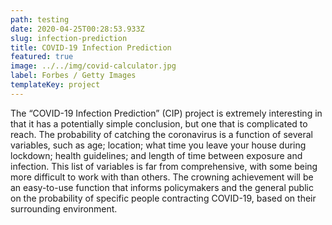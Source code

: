 ```yaml
---
path: testing
date: 2020-04-25T00:28:53.933Z
slug: infection-prediction
title: COVID-19 Infection Prediction
featured: true
image: ../../img/covid-calculator.jpg
label: Forbes / Getty Images
templateKey: project
---
```

The “COVID-19 Infection Prediction” (CIP) project is extremely interesting in that it has a potentially simple conclusion, but one that is complicated to reach. The probability of catching the coronavirus is a function of several variables, such as age; location; what time you leave your house during lockdown; health guidelines; and length of time between exposure and infection. This list of variables is far from comprehensive, with some being more difficult to work with than others. The crowning achievement will be an easy-to-use function that informs policymakers and the general public on the probability of specific people contracting COVID-19, based on their surrounding environment.